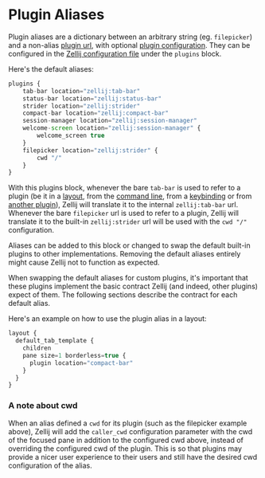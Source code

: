 # Plugin Aliases
Plugin aliases are a dictionary between an arbitrary string (eg. `filepicker`) and a non-alias [plugin url](./plugin-loading.md), with optional [plugin configuration](./plugin-api-configuration.md). They can be configured in the [Zellij configuration file](./configuration.md) under the `plugins` block.

Here's the default aliases:
```javascript
plugins {
    tab-bar location="zellij:tab-bar"
    status-bar location="zellij:status-bar"
    strider location="zellij:strider"
    compact-bar location="zellij:compact-bar"
    session-manager location="zellij:session-manager"
    welcome-screen location="zellij:session-manager" {
        welcome_screen true
    }
    filepicker location="zellij:strider" {
        cwd "/"
    }
}
```
With this plugins block, whenever the bare `tab-bar` is used to refer to a plugin (be it in a [layout](./layouts.md), from the [command line](./zellij-plugin.md), from a [keybinding](./keybindings.md) or from [another plugin](./plugin-pipes.md)), Zellij will translate it to the internal `zellij:tab-bar` url. Whenever the bare `filepicker` url is used to refer to a plugin, Zellij will translate it to the built-in `zellij:strider` url will be used with the `cwd "/"` configuration.

Aliases can be added to this block or changed to swap the default built-in plugins to other implementations. Removing the default aliases entirely might cause Zellij not to function as expected.

When swapping the default aliases for custom plugins, it's important that these plugins implement the basic contract Zellij (and indeed, other plugins) expect of them. The following sections describe the contract for each default alias.

Here's an example on how to use the plugin alias in a layout:

```javascript
layout {
  default_tab_template {
    children
    pane size=1 borderless=true {
      plugin location="compact-bar"
    }
  }
}
```

### A note about cwd

When an alias defined a `cwd` for its plugin (such as the filepicker example above), Zellij will add the `caller_cwd` configuration parameter with the cwd of the focused pane in addition to the configured cwd above, instead of overriding the configured cwd of the plugin. This is so that plugins may provide a nicer user experience to their users and still have the desired cwd configuration of the alias.
